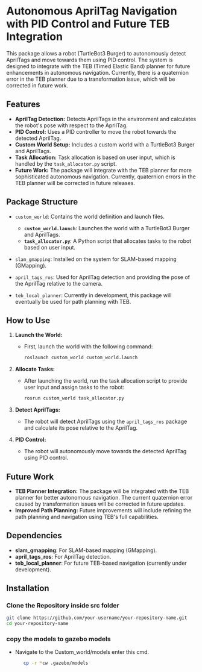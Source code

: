 # Autonomous AprilTag Navigation with PID Control and Future TEB Integration

This package allows a robot (TurtleBot3 Burger) to autonomously detect AprilTags and move towards them using PID control. The system is designed to integrate with the TEB (Timed Elastic Band) planner for future enhancements in autonomous navigation. Currently, there is a quaternion error in the TEB planner due to a transformation issue, which will be corrected in future work.

## Features
- **AprilTag Detection:** Detects AprilTags in the environment and calculates the robot's pose with respect to the AprilTag.
- **PID Control:** Uses a PID controller to move the robot towards the detected AprilTag.
- **Custom World Setup:** Includes a custom world with a TurtleBot3 Burger and AprilTags.
- **Task Allocation:** Task allocation is based on user input, which is handled by the `task_allocator.py` script.
- **Future Work:** The package will integrate with the TEB planner for more sophisticated autonomous navigation. Currently, quaternion errors in the TEB planner will be corrected in future releases.

## Package Structure
- `custom_world`: Contains the world definition and launch files.
  - **`custom_world.launch`**: Launches the world with a TurtleBot3 Burger and AprilTags.
  - **`task_allocator.py`**: A Python script that allocates tasks to the robot based on user input.
  
- `slam_gmapping`: Installed on the system for SLAM-based mapping (GMapping).
- `april_tags_ros`: Used for AprilTag detection and providing the pose of the AprilTag relative to the camera.
- `teb_local_planner`: Currently in development, this package will eventually be used for path planning with TEB.

## How to Use

1. **Launch the World:**
   - First, launch the world with the following command:
     ```bash
     roslaunch custom_world custom_world.launch
     ```

2. **Allocate Tasks:**
   - After launching the world, run the task allocation script to provide user input and assign tasks to the robot:
     ```bash
     rosrun custom_world task_allocator.py
     ```

3. **Detect AprilTags:**
   - The robot will detect AprilTags using the `april_tags_ros` package and calculate its pose relative to the AprilTag.

4. **PID Control:**
   - The robot will autonomously move towards the detected AprilTag using PID control.

## Future Work
- **TEB Planner Integration:** The package will be integrated with the TEB planner for better autonomous navigation. The current quaternion error caused by transformation issues will be corrected in future updates.
- **Improved Path Planning:** Future improvements will include refining the path planning and navigation using TEB's full capabilities.

## Dependencies
- **slam_gmapping**: For SLAM-based mapping (GMapping).
- **april_tags_ros**: For AprilTag detection.
- **teb_local_planner**: For future TEB-based navigation (currently under development).

## Installation

### Clone the Repository inside src folder
```bash
git clone https://github.com/your-username/your-repository-name.git
cd your-repository-name
 ```
### copy the models to  gazebo models
- Navigate to the Custom_world/models enter this cmd.
  ```bash
     cp -r *cw .gazebo/models
  ```

